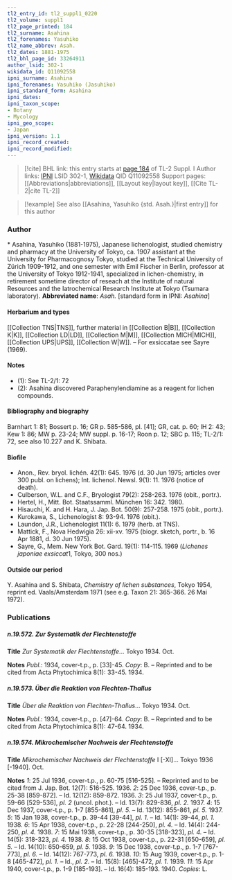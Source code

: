 ```yaml
---
tl2_entry_id: tl2_suppl1_0220
tl2_volume: suppl1
tl2_page_printed: 184
tl2_surname: Asahina
tl2_forenames: Yasuhiko
tl2_name_abbrev: Asah.
tl2_dates: 1881-1975
tl2_bhl_page_id: 33264911
author_lsid: 302-1
wikidata_id: Q11092558
ipni_surname: Asahina
ipni_forenames: Yasuhiko (Jasuhiko)
ipni_standard_form: Asahina
ipni_dates: 
ipni_taxon_scope: 
- Botany
- Mycology
ipni_geo_scope: 
- Japan
ipni_version: 1.1
ipni_record_created: 
ipni_record_modified:
---
```


> [!cite] BHL link: this entry starts at [page 184](https://www.biodiversitylibrary.org/page/33264911) of TL-2 Suppl. I
> Author links: [IPNI](https://www.ipni.org/a/302-1) LSID 302-1, [Wikidata](https://www.wikidata.org/wiki/Q11092558) QID Q11092558
> Support pages: [[Abbreviations|abbreviations]], [[Layout key|layout key]], [[Cite TL-2|cite TL-2]]

> [!example] See also [[Asahina, Yasuhiko {std. Asah.}|first entry]] for this author

### Author

\* Asahina, Yasuhiko (1881-1975), Japanese lichenologist, studied chemistry and pharmacy at the University of Tokyo, ca. 1907 assistant at the University for Pharmacognosy Tokyo, studied at the Technical University of Zürich 1909-1912, and one semester with Emil Fischer in Berlin, professor at the University of Tokyo 1912-1941, specialized in lichen-chemistry, in retirement sometime director of reseach at the Institute of natural Resources and the Iatrochemical Research Institute at Tokyo (Tsumara laboratory). 
**Abbreviated name**: *Asah.* \[standard form in IPNI: *Asahina*\]

#### Herbarium and types

[[Collection TNS|TNS]], further material in [[Collection B|B]], [[Collection K|K]], [[Collection LD|LD]], [[Collection M|M]], [[Collection MICH|MICH]], [[Collection UPS|UPS]], [[Collection W|W]]. – For exsiccatae see Sayre (1969).

#### Notes

- (1): See TL-2/1: 72
- (2): Asahina discovered Paraphenylendiamine as a reagent for lichen compounds.

#### Bibliography and biography

Barnhart 1: 81; Bossert p. 16; GR p. 585-586, pl. \[41\]; GR, cat. p. 60; IH 2: 43; Kew 1: 86; MW p. 23-24; MW suppl. p. 16-17; Roon p. 12; SBC p. 115; TL-2/1: 72, see also 10.227 and K. Shibata.

#### Biofile

- Anon., Rev. bryol. lichén. 42(1): 645. 1976 (d. 30 Jun 1975; articles over 300 publ. on lichens); Int. lichenol. Newsl. 9(1): 11. 1976 (notice of death).
- Culberson, W.L. and C.F., Bryologist 79(2): 258-263. 1976 (obit., portr.).
- Hertel, H., Mitt. Bot. Staatssamml. München 16: 342. 1980.
- Hisauchi, K. and H. Hara, J. Jap. Bot. 50(9): 257-258. 1975 (obit., portr.).
- Kurokawa, S., Lichenologist 8: 93-94. 1976 (obit.).
- Laundon, J.R., Lichenologist 11(1): 6. 1979 (herb. at TNS).
- Mattick, F., Nova Hedwigia 26: xii-xv. 1975 (biogr. sketch, portr., b. 16 Apr 1881, d. 30 Jun 1975).
- Sayre, G., Mem. New York Bot. Gard. 19(1): 114-115. 1969 (*Lichenes japoniae exsiccat*1, Tokyo, 300 nos.)

#### Outside our period

Y. Asahina and S. Shibata, *Chemistry of lichen substances*, Tokyo 1954, reprint ed. Vaals/Amsterdam 1971 (see e.g. Taxon 21: 365-366. 26 Mai 1972).

### Publications

##### n.19.572. Zur Systematik der Flechtenstoffe

**Title**
*Zur Systematik der Flechtenstoffe*... Tokyo 1934. Oct.

**Notes**
*Publ*.: 1934, cover-t.p., p. \[33\]-45. *Copy*: B. – Reprinted and to be cited from Acta Phytochimica 8(1): 33-45. 1934.

##### n.19.573. Über die Reaktion von Flechten-Thallus

**Title**
*Über die Reaktion von Flechten-Thallus*... Tokyo 1934. Oct.

**Notes**
*Publ*.: 1934, cover-t.p., p. \[47\]-64. *Copy*: B. – Reprinted and to be cited from Acta Phytochimica 8(1): 47-64. 1934.

##### n.19.574. Mikrochemischer Nachweis der Flechtenstoffe

**Title**
*Mikrochemischer Nachweis der Flechtenstoffe* I \[-XI\]... Tokyo 1936 \[-1940\]. Oct.

**Notes**
*1*: 25 Jul 1936, cover-t.p., p. 60-75 \[516-525\]. – Reprinted and to be cited from J. Jap. Bot. 12(7): 516-525. 1936.
*2*: 25 Dec 1936, cover-t.p., p. 25-38 \[859-872\]. – Id. 12(12): 859-872. 1936.
*3*: 25 Jul 1937, cover-t.p., p. 59-66 \[529-536\], *pl. 2* (uncol. phot.). – Id. 13(7): 829-836, *pl. 2.* 1937.
*4*: 15 Dec 1937, cover-t.p., p. 1-7 \[855-861\], *pl. 5.* – Id. 13(12): 855-861, *pl. 5.* 1937.
*5*: 15 Jan 1938, cover-t.p., p. 39-44 \[39-44\], *pl. 1.* – Id. 14(1): 39-44, *pl. 1.* 1938.
*6*: 15 Apr 1938, cover-t.p., p. 22-28 \[244-250\], *pl. 4.* – Id. 14(4): 244-250, *pl. 4.* 1938.
*7*: 15 Mai 1938, cover-t.p., p. 30-35 \[318-323\], *pl. 4.* – Id. 14(5): 318-323, *pl. 4.* 1938.
*8*: 15 Oct 1938, cover-t.p., p. 22-31 \[650-659\], *pl. 5.* – Id. 14(10): 650-659, *pl. 5.* 1938.
*9*: 15 Dec 1938, cover-t.p., p. 1-7 \[767-773\], *pl. 6.* – Id. 14(12): 767-773, *pl. 6.* 1938.
*10*: 15 Aug 1939, cover-t.p., p. 1-8 \[465-472\], *pl. 1.* – Id., *pl. 2.* – Id. 15(8): \[465\]-472, *pl. 1.* 1939.
*11*: 15 Apr 1940, cover-t.p., p. 1-9 \[185-193\]. – Id. 16(4): 185-193. 1940.
*Copies*: L.

